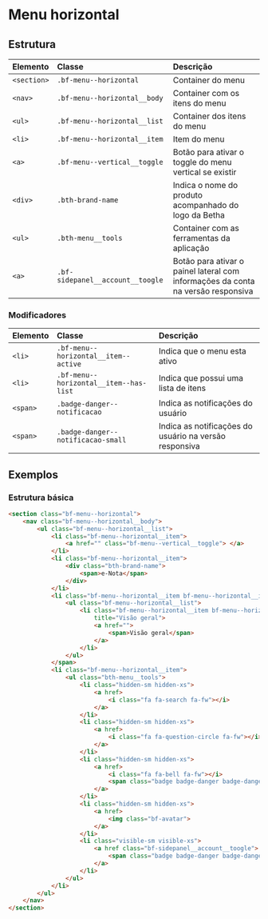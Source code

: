 # Menu horizontal

## Estrutura

| Elemento                 | Classe                            | Descrição                                                                         |
| :----------------------- | :-------------------------------- | :-------------------------------------------------------------------------------- |
| `<section>`              | `.bf-menu--horizontal`            | Container do menu                                                                 |
| `<nav>`                  | `.bf-menu--horizontal__body`      | Container com os itens do menu                                                    |
| `<ul>`                   | `.bf-menu--horizontal__list`      | Container dos itens do menu                                                       |
| `<li>`                   | `.bf-menu--horizontal__item`      | Item do menu                                                                      |
| `<a>`                    | `.bf-menu--vertical__toggle`      | Botão para ativar o toggle do menu vertical se existir                            |
| `<div>`                  | `.bth-brand-name`                 | Indica o nome do produto acompanhado do logo da Betha                             |
| `<ul>`                   | `.bth-menu__tools`                | Container com as ferramentas da aplicação                                         |
| `<a>`                    | `.bf-sidepanel__account__toogle`  | Botão para ativar o painel lateral com informações da conta na versão responsiva  |

### Modificadores

| Elemento | Classe                                   | Descrição                                               |
| :------- | :--------------------------------------- | :------------------------------------------------------ |
| `<li>`   | `.bf-menu--horizontal__item--active`     | Indica que o menu esta ativo                            |
| `<li>`   | `.bf-menu--horizontal__item--has-list`   | Indica que possui uma lista de itens                    |
| `<span>` | `.badge-danger--notificacao`             | Indica as notificações do usuário                       | 
| `<span>`   | `.badge-danger--notificacao-small`     | Indica as notificações do usuário na versão responsiva  |

## Exemplos

### Estrutura básica

```html
<section class="bf-menu--horizontal">
    <nav class="bf-menu--horizontal__body">
        <ul class="bf-menu--horizontal__list">  
            <li class="bf-menu--horizontal__item">
                <a href="" class="bf-menu--vertical__toggle"> </a>
            </li>  
            <li class="bf-menu--horizontal__item">
                <div class="bth-brand-name">
                    <span>e-Nota</span>   
                </div>
            </li>  
            <li class="bf-menu--horizontal__item bf-menu--horizontal__item--has-list ">  
                <ul class="bf-menu--horizontal__list">
                    <li class="bf-menu--horizontal__item bf-menu--horizontal__item--active"
                        title="Visão geral">
                        <a href="">
                            <span>Visão geral</span>
                        </a>
                    </li>
                </ul>
            </span>  
            <li class="bf-menu--horizontal__item">
                <ul class="bth-menu__tools">
                    <li class="hidden-sm hidden-xs">
                        <a href>
                            <i class="fa fa-search fa-fw"></i>
                        </a>
                    </li>
                    <li class="hidden-sm hidden-xs">
                        <a href>
                            <i class="fa fa-question-circle fa-fw"></i>
                        </a>
                    </li>
                    <li class="hidden-sm hidden-xs">
                        <a href>
                            <i class="fa fa-bell fa-fw"></i>
                            <span class="badge badge-danger badge-danger--notificacao">6</span>
                        </a>
                    </li>
                    <li class="hidden-sm hidden-xs">
                        <a href>
                            <img class="bf-avatar">
                        </a>
                    </li>
                    <li class="visible-sm visible-xs">
                        <a href class="bf-sidepanel__account__toogle">
                            <span class="badge badge-danger badge-danger--notificacao-small"></span>    
                        </a>
                    </li>
                </ul>
            </li>  
        </ul>  
    </nav> 
</section>
```
